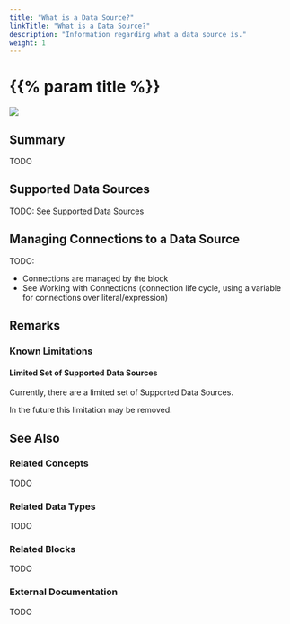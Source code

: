 ```yaml
---
title: "What is a Data Source?"
linkTitle: "What is a Data Source?"
description: "Information regarding what a data source is."
weight: 1
---
```


# {{% param title %}}

<img src="/images/work-in-progress.jpg">

## Summary

TODO

## Supported Data Sources

TODO: See Supported Data Sources

## Managing Connections to a Data Source

TODO:

- Connections are managed by the block
- See Working with Connections (connection life cycle, using a variable for connections over literal/expression)

## Remarks

### Known Limitations

#### Limited Set of Supported Data Sources

Currently, there are a limited set of Supported Data Sources.

In the future this limitation may be removed.

## See Also

### Related Concepts

TODO

### Related Data Types

TODO

### Related Blocks

TODO

### External Documentation

TODO
